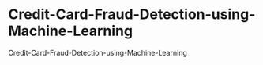 # Credit-Card-Fraud-Detection-using-Machine-Learning
Credit-Card-Fraud-Detection-using-Machine-Learning
